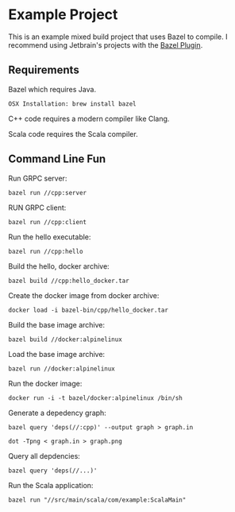 # Example Project

This is an example mixed build project that uses Bazel to compile.  I recommend using
Jetbrain's projects with the [Bazel Plugin](https://github.com/bazelbuild/intellij).

## Requirements

  Bazel which requires Java.

	OSX Installation: brew install bazel

  C++ code requires a modern compiler like Clang.

  Scala code requires the Scala compiler.

## Command Line Fun

Run GRPC server:

  `bazel run //cpp:server`

RUN GRPC client:

  `bazel run //cpp:client`

Run the hello executable:

  `bazel run //cpp:hello`

Build the hello, docker archive:

  `bazel build //cpp:hello_docker.tar`

Create the docker image from docker archive:

  `docker load -i bazel-bin/cpp/hello_docker.tar`

Build the base image archive:

  `bazel build //docker:alpinelinux`

Load the base image archive:

  `bazel run //docker:alpinelinux`

Run the docker image:

  `docker run -i -t bazel/docker:alpinelinux /bin/sh`

Generate a depedency graph:

  `bazel query 'deps(//:cpp)' --output graph > graph.in`

  `dot -Tpng < graph.in > graph.png`
   
Query all depdencies:

  `bazel query 'deps(//...)'`

Run the Scala application:

  `bazel run "//src/main/scala/com/example:ScalaMain"` 